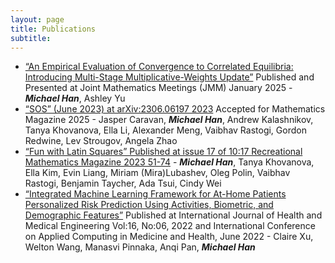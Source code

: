 ```yaml
---
layout: page
title: Publications
subtitle: 
---
```


* [“An Empirical Evaluation of Convergence to Correlated Equilibria: Introducing Multi-Stage Multiplicative-Weights Update”](https://meetings.ams.org/math/jmm2025/meetingapp.cgi/Paper/46559) Published and Presented at Joint Mathematics Meetings (JMM) January 2025 - **_Michael Han_**, Ashley Yu
* [“SOS” (June 2023) at arXiv:2306.06197 2023](https://arxiv.org/abs/2306.06197) Accepted for Mathematics Magazine 2025 - Jasper Caravan, **_Michael Han_**, Andrew Kalashnikov, Tanya Khovanova, Ella Li, Alexander Meng, Vaibhav Rastogi, Gordon Redwine, Lev Strougov, Angela Zhao
* [“Fun with Latin Squares” Published at issue 17 of 10:17 Recreational Mathematics Magazine 2023 51-74](https://www.researchgate.net/publication/367465968_Fun_with_Latin_Squares) - **_Michael Han_**, Tanya Khovanova, Ella Kim, Evin Liang, Miriam (Mira)Lubashev, Oleg Polin, Vaibhav Rastogi, Benjamin Taycher, Ada Tsui, Cindy Wei
* [“Integrated Machine Learning Framework for At-Home Patients Personalized Risk Prediction Using Activities, Biometric, and Demographic Features”](https://publications.waset.org/abstracts/146473/integrated-machine-learning-framework-for-at-home-patients-personalized-risk-prediction-using-activities-biometric-and-demographic-features) Published at International Journal of Health and Medical Engineering Vol:16, No:06, 2022 and International Conference on Applied Computing in Medicine and Health, June 2022 - Claire Xu, Welton Wang, Manasvi Pinnaka, Anqi Pan, **_Michael Han_**
